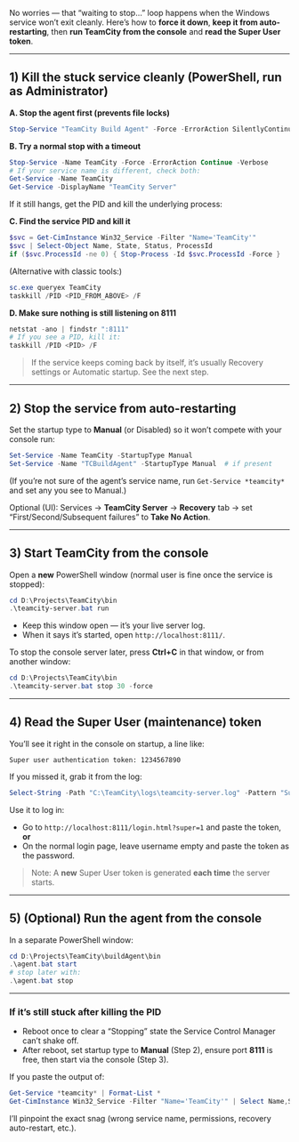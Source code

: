 No worries — that “waiting to stop…” loop happens when the Windows service won’t exit cleanly. Here’s how to **force it down**, **keep it from auto-restarting**, then **run TeamCity from the console** and **read the Super User token**.

---

## 1) Kill the stuck service cleanly (PowerShell, run **as Administrator**)

**A. Stop the agent first (prevents file locks)**

```powershell
Stop-Service "TeamCity Build Agent" -Force -ErrorAction SilentlyContinue
```

**B. Try a normal stop with a timeout**

```powershell
Stop-Service -Name TeamCity -Force -ErrorAction Continue -Verbose
# If your service name is different, check both:
Get-Service -Name TeamCity
Get-Service -DisplayName "TeamCity Server"
```

If it still hangs, get the PID and kill the underlying process:

**C. Find the service PID and kill it**

```powershell
$svc = Get-CimInstance Win32_Service -Filter "Name='TeamCity'"
$svc | Select-Object Name, State, Status, ProcessId
if ($svc.ProcessId -ne 0) { Stop-Process -Id $svc.ProcessId -Force }
```

(Alternative with classic tools:)

```powershell
sc.exe queryex TeamCity
taskkill /PID <PID_FROM_ABOVE> /F
```

**D. Make sure nothing is still listening on 8111**

```powershell
netstat -ano | findstr ":8111"
# If you see a PID, kill it:
taskkill /PID <PID> /F
```

> If the service keeps coming back by itself, it’s usually Recovery settings or Automatic startup. See the next step.

---

## 2) Stop the service from auto-restarting

Set the startup type to **Manual** (or Disabled) so it won’t compete with your console run:

```powershell
Set-Service -Name TeamCity -StartupType Manual
Set-Service -Name "TCBuildAgent" -StartupType Manual  # if present
```

(If you’re not sure of the agent’s service name, run `Get-Service *teamcity*` and set any you see to Manual.)

Optional (UI): Services → **TeamCity Server** → **Recovery** tab → set “First/Second/Subsequent failures” to **Take No Action**.

---

## 3) Start TeamCity **from the console**

Open a **new** PowerShell window (normal user is fine once the service is stopped):

```powershell
cd D:\Projects\TeamCity\bin
.\teamcity-server.bat run
```

* Keep this window open — it’s your live server log.
* When it says it’s started, open `http://localhost:8111/`.

To stop the console server later, press **Ctrl+C** in that window, or from another window:

```powershell
cd D:\Projects\TeamCity\bin
.\teamcity-server.bat stop 30 -force
```

---

## 4) Read the **Super User (maintenance) token**

You’ll see it right in the console on startup, a line like:

```
Super user authentication token: 1234567890
```

If you missed it, grab it from the log:

```powershell
Select-String -Path "C:\TeamCity\logs\teamcity-server.log" -Pattern "Super user authentication token" | Select-Object -Last 1
```

Use it to log in:

* Go to `http://localhost:8111/login.html?super=1` and paste the token, **or**
* On the normal login page, leave username empty and paste the token as the password.

> Note: A **new** Super User token is generated **each time** the server starts.

---

## 5) (Optional) Run the agent from the console

In a separate PowerShell window:

```powershell
cd D:\Projects\TeamCity\buildAgent\bin
.\agent.bat start
# stop later with:
.\agent.bat stop
```

---

### If it’s still stuck after killing the PID

* Reboot once to clear a “Stopping” state the Service Control Manager can’t shake off.
* After reboot, set startup type to **Manual** (Step 2), ensure port **8111** is free, then start via the console (Step 3).

If you paste the output of:

```powershell
Get-Service *teamcity* | Format-List *
Get-CimInstance Win32_Service -Filter "Name='TeamCity'" | Select Name,State,Status,ProcessId,StartMode
```

I’ll pinpoint the exact snag (wrong service name, permissions, recovery auto-restart, etc.).
